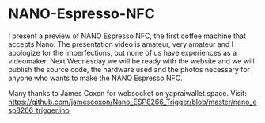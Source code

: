 # NANO-Espresso-NFC
I present a preview of NANO Espresso NFC, the first coffee machine that accepts Nano. The presentation video is amateur, very amateur and I apologize for the imperfections, but none of us have experiences as a videomaker.  Next Wednesday we will be ready with the website and we will publish the source code, the hardware used and the photos necessary for anyone who wants to make the NANO Espresso NFC.  

Many thanks to James Coxon for websocket on yapraiwallet.space. Visit:
https://github.com/jamescoxon/Nano_ESP8266_Trigger/blob/master/nano_esp8266_trigger.ino
